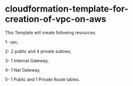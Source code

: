 # cloudformation-template-for-creation-of-vpc-on-aws 



This Template will create following resources.

1- vpc,

2- 2 public and 4 private subnes,

3- 1 Internat Gateway,

4- 1 Nat Gateway,

5- 1 Public and 1 Private Route tables.

